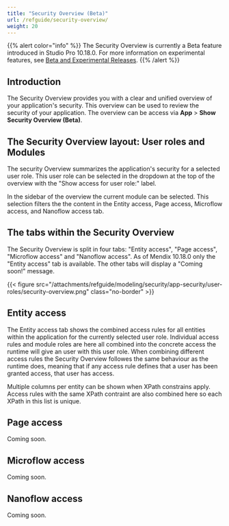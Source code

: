 ```yaml
---
title: "Security Overview (Beta)"
url: /refguide/security-overview/
weight: 20
---
```


{{% alert color="info" %}}
The Security Overview is currently a Beta feature introduced in Studio Pro 10.18.0. For more information on experimental features, see [Beta and Experimental Releases](/releasenotes/beta-features/).
{{% /alert %}}

## Introduction

The Security Overview provides you with a clear and unified overview of your application's security. This overview can be used to review the security of your application. The overview can be access via **App** > **Show Security Overview (Beta)**.

## The Security Overview layout: User roles and Modules

The security Overview summarizes the application's security for a selected user role. This user role can be selected in the dropdown at the top of the overview with the "Show access for user role:" label.

In the sidebar of the overview the current module can be selected. This selection filters the  the content in the Entity access, Page access, Microflow access, and Nanoflow access tab.

## The tabs within the Security Overview

The Security Overview is split in four tabs: "Entity access", "Page access", "Microflow access" and "Nanoflow access". As of Mendix 10.18.0 only the "Entity access" tab is available. The other tabs will display a "Coming soon!" message.

{{< figure src="/attachments/refguide/modeling/security/app-security/user-roles/security-overview.png" class="no-border" >}}

## Entity access

The Entity access tab shows the combined access rules for all entities within the application for the currently selected user role. Individual access rules and module roles are here all combined into the concrete access the runtime will give an user with this user role. When combining different access rules the Security Overview followes the same behaviour as the runtime does, meaning that if any access rule defines that a user has been granted access, that user has access.

Multiple columns per entity can be shown when XPath constrains apply. Access rules with the same XPath contraint are also combined here so each XPath in this list is unique.

## Page access

Coming soon.

## Microflow access

Coming soon.

## Nanoflow access

Coming soon.